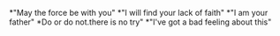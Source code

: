 *"May the force be with you"
*"I will find your lack of faith"
*"I am your father"
*Do or do not.there is no try"
*"I've got a bad feeling about this"
